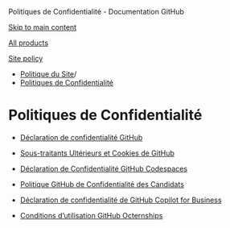 Politiques de Confidentialité - Documentation GitHub

[Skip to main content](#main-content)

[All products](/fr)

[Site policy](/site-policy)

* [Politique du Site](/fr/site-policy)/
* [Politiques de Confidentialité](/fr/site-policy/privacy-policies)

Politiques de Confidentialité
==========

* [Déclaration de confidentialité GitHub](/fr/site-policy/privacy-policies/github-privacy-statement)

* [Sous-traitants Ultérieurs et Cookies de GitHub](/fr/site-policy/privacy-policies/github-subprocessors-and-cookies)

* [Déclaration de Confidentialité GitHub Codespaces](/fr/site-policy/privacy-policies/github-codespaces-privacy-statement)

* [Politique GitHub de Confidentialité des Candidats](/fr/site-policy/privacy-policies/github-candidate-privacy-policy)

* [Déclaration de confidentialité de GitHub Copilot for Business](/fr/site-policy/privacy-policies/github-copilot-for-business-privacy-statement)

* [Conditions d’utilisation GitHub Octernships](/fr/site-policy/privacy-policies/github-octernships-terms-of-service)
